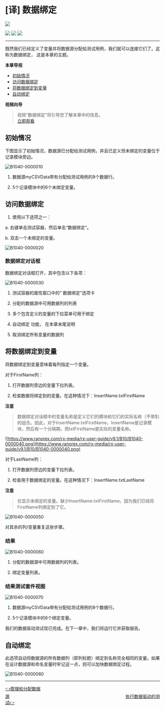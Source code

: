 # [译] 数据绑定

[![](https://img.shields.io/badge/OfficialPage-ClickMe-blue.svg?longCache=true&style=flat-square)][0]  

[![](https://img.shields.io/badge/Translator-TaylorTaurus-42B983.svg?longCache=true&style=flat-square)](https://github.com/taylortaurus) 
![](https://img.shields.io/badge/TranslateTime-2018年9月14日-green.svg?longCache=true&style=flat-square)
![](https://img.shields.io/badge/UpdateTime-2019年9月29日-green.svg?longCache=true&style=flat-square)

---
既然我们已经定义了变量并将数据源分配给测试用例，我们就可以连接它们了。这称为数据绑定，  这是本章的主题。


**本章导视**

- [初始情况](#初始情况)
- [访问数据绑定](#访问数据绑定)
- [将数据绑定到变量](#将数据绑定到变量)
- [自动绑定](#自动绑定)


**视频向导**
>视频“数据绑定”将引导您了解本章中的信息。              
[立即观看](https://www.youtube.com/embed/ustjQ5-mbr4)

## 初始情况
下图显示了初始情况，数据源已分配给测试用例，并且已定义但未绑定的变量位于记录模块旁边。

![B1040-0000010](https://www.ranorex.com/rx-media/rx-user-guide/v9.1/B10/B1040-0000010.png)


1. 数据源myCSVData带有分配给测试用例的8个数据行。

2. 5个记录模块中的6个未绑定变量。

## 访问数据绑定
1. 使用以下选项之一：

a. 右键单击测试容器，然后单击“数据绑定”。

b. 双击一个未绑定的变量。

![B1040-0000020](https://www.ranorex.com/rx-media/rx-user-guide/v9.1/B10/B1040-0000020.png)


### **数据绑定对话框**
数据绑定对话框打开，其中包含以下各项：

![B1040-0000030](https://www.ranorex.com/rx-media/rx-user-guide/v9.1/B10/B1040-0000030.png)

1. 测试容器的属性窗口中的“ 数据绑定”选项卡

2. 分配的数据源中可用数据列的列表

3. 多个包含定义的变量的下拉菜单可用于绑定

4. 自动绑定 功能， 在本章末尾说明

5. 取消绑定所有变量的数据列

## 将数据绑定到变量
将数据绑定到变量意味着每列指定一个变量。

对于FirstName列：

1. 打开数据列旁边的变量下拉列表。

2. 检查数据将绑定到的变量。在这种情况下：InsertName.txtFirstName


**注意**
>数据绑定对话框中的变量名称是定义它们的模块和它们的实际名称（不带$）的组合。因此，对于InsertName.txtFirstName，InsertName是记录模块，然后有一个分隔期，而txtFirstName是实际的变量名称。

![https://www.ranorex.com/rx-media/rx-user-guide/v9.1/B10/B1040-0000040.png](https://www.ranorex.com/rx-media/rx-user-guide/v9.1/B10/B1040-0000040.png)


对于LastName列：

1. 打开数据列旁边的变量下拉列表。

2. 检查用于数据绑定的变量。在这种情况下：InsertName.txtLastName


**注意**
>仅显示未绑定的变量。缺少InsertName.txtFirstName，因为我们已经将FirstName列绑定到了它。

![B1040-0000050](https://www.ranorex.com/rx-media/rx-user-guide/v9.1/B10/B1040-0000050.png)

对其余的列/变量重复这些步骤。

### **结果**

![B1040-0000060](https://www.ranorex.com/rx-media/rx-user-guide/v9.1/B10/B1040-0000060.png)


1. 分配的数据源中可用数据列的列表。

2. 绑定变量列表。

### **结果测试套件视图**

![B1040-0000070](https://www.ranorex.com/rx-media/rx-user-guide/v9.1/B10/B1040-0000070.png)

1. 数据源myCSVData带有分配给测试用例的8个数据行。

2. 5个记录模块中的6个绑定变量。

我们的数据驱动测试现已完成。在下一章中，我们将运行它并获取报告。

## 自动绑定
此选项自动将数据源的所有数据列（即列标题）绑定到名称完全相同的变量。如果在设计数据源和命名变量时牢记这一点，则可以加快数据绑定过程。

![B1040-0000080](https://www.ranorex.com/rx-media/rx-user-guide/v9.1/B10/B1040-0000080.png)

---

[👈管理和分配数据源][1]&emsp;&emsp;&emsp;&emsp;&emsp;&emsp;&emsp;&emsp;&emsp;&emsp;&emsp;&emsp;&emsp;&emsp;&emsp;&emsp;&emsp;&emsp;&emsp;&emsp;&emsp;&emsp;&emsp;&emsp;&emsp;&emsp;&emsp;[执行数据驱动的测试👉][2]

[0]: https://www.ranorex.com/help/latest/ranorex-studio-advanced/data-driven-testing/data-binding/

[1]:.\data-data-management.html
[2]:.\executing-data-driven-tests.html